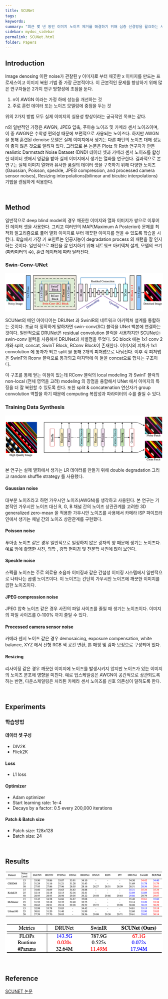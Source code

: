 ```yaml
---
title: SCUNet
tags: 
keywords:
summary: "최근 몇 년 동안 이미지 노이즈 제거를 해결하기 위해 심층 신경망을 활요하는 사례가 급증했지만 기존 방법은 대부분 AWGN, JPEG 압축 및 카메라 센서 노이즈와 같은 단순한 것은 제거할 수 있었지만 실제 이미지에서 생기는 블라인드 노이즈 제거에는 역부족이었다. 본 논문에서는 심층 신경망의 아키택처 설계 및 트레이닝 합성 데이터셋의 관점에서 이러한 문제를 해결하고자 한다. 구체적으로 swin-conv 블록을 통해 residual convolutional layer의 local modeling 과 swin transformer 블록을 통한 non-local modeling 기능을 UNet에 통합하는 아키택처를 사용한다. 그리고 합성 트레이닝 데이터셋은 다양한 종류의 노이즈(가우시안, 포아송, 스페클, JPEG 압축 및 처리된 카메라 센서 노이즈)를 포함하고 크기 조정 시 생기는 노이즈를 포함하는 실용적인 LR 데이터셋을 포함한다. 그리고 다양한 노이즈 기법을 순차적으로 적용하는 것이 아닌 Random 하고 double degradation stategy를 적용한다."
sidebar: mydoc_sidebar
permalink: SCUNet.html
folder: Papers
---
```


## Introduction
Image denosing 이란 noise가 관찰된 y 이미지로 부터 깨끗한 x 이미지를 만드는 프로세스이고 이미지 복원 기법 중 가장 근본적이다. 이 근본적인 문제를 향상하기 위해 많은 연구자들은 2가지 연구 방향성에 초점을 둔다. 
1. n이 AWGN 이라는 가정 하에 성능을 개선하는 것
2. 주로 훈련 데이터 또는 노이즈 모델링에 중점을 두는 것

위의 2가지 방법 모두 실제 이미지의 실용성 향상이라는 궁극적인 목표는 같다.

n의 일반적인 가정은 AWGN, JPEG 압축, 푸아송 노이즈 및 카메라 센서 노이즈이며, 이 중 AWGN은 수학성 편의성 때문에 보편적으로 사용되는 노이즈다. 하지만 AWGN을 통해 훈련된 denoise 모델은 실제 이미지에서 생기는 다른 패턴의 노이즈 대해 성능이 좋지 않은 것으로 알려져 있다. 그러므로 본 논문은 Plotz 와 Roth 연구자가 만든 realistic Darmstadt Noise Dataset (DND) 데이터 셋과 카메라 센서 노이즈를 합성한 데이터 셋에서 영감을 받아 실제 이미지에서 생기는 열화를 연구한다. 결과적으로 본 연구는 실제 이미지 열화와 유사한 품질의 데이터 셋을 구축하기 위해 다양한 노이즈(Gaussian, Poisson, speckle, JPEG compression, and processed camera sensor noises), Resizing interpolations(bilinear and bicubic interpolations) 기법을 랜덤하게 적용한다.

<br />

## Method
일반적으로 deep blind model의 경우 깨끗한 이미지와 열화 이미지가 쌍으로 이루어진 데이터 셋을 사용한다. 그리고 여러번의 MAP(Maximum A Posteriori) 문제를 최적화 알고리즘으로 풀어 열화 이미지로 부터 깨끗한 이미지를 얻을 수 있도록 학습을 시킨다. 학습에서 가장 키 포인트는 인공지능이 degradation process 의 패턴을 잘 인지하는 것이다. 일반적으로 패턴을 잘 인지하기 위해 네트워크 아키택처 설계, 모델의 크기 (파라미터의 수), 훈련 데이터에 따라 달라진다.

### Swin-Conv-UNet
<p align="center">
  <img width="" height="" src="images/SCUNet/SCUNET_ARCH.png">
</p>
SCUNet의 메인 아이디어는 DRUNet 과 SwinIR의 네트워크 아키텍처 설계를 통합하는 것이다. 조금 더 정확하게 말하자면 swin-conv(SC) 블럭을 UNet 백본에 연결하는 것이다. 일반적으로 DRUNet은 residual convolution 블럭을 사용하지만 SCUNet는 swin-conv 블럭을 사용해서 DRUNet과 차별점을 두었다. SC block 에는 1x1 conv 2개와 split, concat, SwinT Block, RConv Block이 존재한다. 이미지의 피처가 1x1 convolution 에 통과가 되고 split 을 통해 2개의 피처맵으로 나눠진다. 이후 각 피처맵은 SwinT와 Rconv 블럭으로 통과되고 마지막에 이 둘을 concat으로 합치는 구조이다. 

이 구조를 통해 얻는 이점이 있는데 RConv 블럭의 local modeling 과 SwinT 블럭의 non-local (전체 영역을 고려) modeling 의 장점을 융합해서 UNet 에서 이미지의 특징을 더 잘 복원할 수 있도록 한다. 또한 split & concatenation 연산자가 group convolution 역할을 하기 때문에 computing 복잡성과 파라미터의 수를 줄일 수 있다.

### Training Data Synthesis
<p align="center">
  <img width="" height="" src="images/SCUNet/SCUNET_Data_Synthesis_Process.png">
</p>

본 연구는 실제 열화에서 생기는 LR 데이터를 만들기 위해 double degradation 그리고 random shuffle strategy 를 사용했다.

#### Gaussian noise
대부분 노이즈라고 하면 가우시안 노이즈(AWGN)를 생각하고 사용된다. 본 연구는 기본적인 가우시안 노이즈 대신 R, G, B 채널 간의 노이즈 상관관계를 고려한 3D generalized zero-mean 을 적용한 가우시안 노이즈를 사용해서 카메라 ISP 파이프라인에서 생기는 채널 간의 노이즈 상관관계를 구현했다.

#### Poisson noise
푸아송 노이즈 같은 경우 일반적으로 일정하지 않은 광자의 양 때문에 생기는 노이즈다. 예로 밤에 촬영한 사진, 의학 , 광학 현미경 및 천문학 사진에 많이 보인다.

#### Speckle noise
스펙클 노이즈는 주로 의료용 초음파 이미징과 같은 간섭성 이미징 시스템에서 일반적으로 나타나는 곱셈 노이즈이다. 이 노이즈는 간단히 가우시안 노이즈에 깨끗한 이미지를 곱한 노이즈이다.

#### JPEG compression noise
JPEG 압축 노이즈 같은 경우 사진의 파일 사이즈를 줄일 때 생기는 노이즈이다. 이미지의 파일 사이즈를 0-100% 까지 줄일 수 있다.

#### Processed camera sensor noise
카메라 센서 노이즈 같은 경우 demosaicing, exposure compensation, white balance, XYZ 에서 선형 RGB 색 공간 변환, 톤 매핑 및 감마 보정으로 구성되어 있다.

#### Resizing
리사이징 같은 경우 깨끗한 이미지에 노이즈를 발생시키지 않지만 노이즈가 있는 이미지의 노이즈 분포에 영향을 미친다. 예로 업스케일링은 AWGN이 공간적으로 상관되도록 하는 반면, 다운스케일링은 처리된 카메라 센서 노이즈를 신호 의존성이 덜하도록 한다.

<br />

## Experiments
### 학습방법

#### 데이터 셋 구성
- DIV2K
- Flick2K

#### Loss
- L1 loss

#### Optimizer
- Adam optimizer
- Start learning rate: 1e-4
- Decays by a factor: 0.5 every 200,000 iterations

#### Patch & Batch size
- Patch size: 128x128
- Batch size: 24

<br />

## Results

<p align="center">
  <img width="" height="" src="images/SCUNet/SCUNET_PerformanceSheet.png">
</p>

<p align="center">
  <img width="" height="" src="images/SCUNet/SCUNET_Model_Size.png">
</p>

<br />

## Reference
[SCUNET 논문](https://arxiv.org/pdf/2203.13278.pdf)
